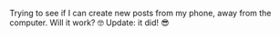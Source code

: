 Trying to see if I can create new posts from my phone, away from the computer. Will it work? 🤓
Update: it did! 😎
